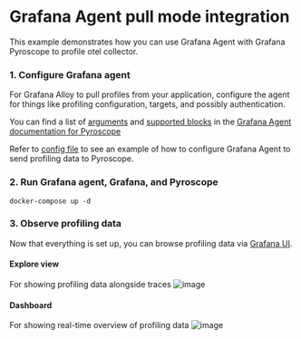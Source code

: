 # Grafana Agent pull mode integration

This example demonstrates how you can use Grafana Agent with Grafana Pyroscope to profile otel collector.

### 1. Configure Grafana agent

For Grafana Alloy to pull profiles from your application, configure the agent for things like profiling configuration, targets, and possibly authentication.

You can find a list of [arguments](https://grafana.com/docs/agent/next/flow/reference/components/pyroscope.scrape/#arguments) and [supported blocks](https://grafana.com/docs/agent/next/flow/reference/components/pyroscope.scrape/#blocks) in the [Grafana Agent documentation for Pyroscope](https://grafana.com/docs/agent/next/flow/reference/components/pyroscope.scrape/)

Refer to [config file](./agent/config/config.river) to see an example of how to configure Grafana Agent to send profiling data to Pyroscope.

### 2. Run Grafana agent, Grafana, and Pyroscope

```shell
docker-compose up -d
```

### 3. Observe profiling data

Now that everything is set up, you can browse profiling data via [Grafana UI](http://localhost:3000).

#### Explore view
For showing profiling data alongside traces
![image](https://github.com/grafana/pyroscope/assets/23323466/a9c2f28c-d35a-49b0-a3bc-678d3fbdd321)

#### Dashboard
For showing real-time overview of profiling data
![image](https://github.com/grafana/pyroscope/assets/23323466/59a84d0c-87d2-4cfc-8e34-b54576cb6540)

